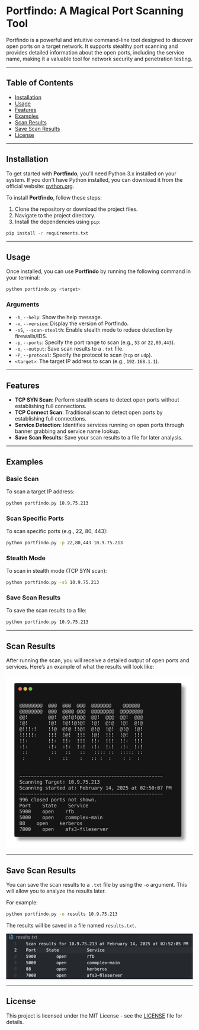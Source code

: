 # Portfindo: A Magical Port Scanning Tool

Portfindo is a powerful and intuitive command-line tool designed to discover open ports on a target network. It supports stealthy port scanning and provides detailed information about the open ports, including the service name, making it a valuable tool for network security and penetration testing.

---

## Table of Contents

- [Installation](#installation)
- [Usage](#usage)
- [Features](#features)
- [Examples](#examples)
- [Scan Results](#scan-results)
- [Save Scan Results](#save-scan-results)
- [License](#license)

---

## Installation

To get started with **Portfindo**, you'll need Python 3.x installed on your system. If you don't have Python installed, you can download it from the official website: [python.org](https://www.python.org/).

To install **Portfindo**, follow these steps:

1. Clone the repository or download the project files.
2. Navigate to the project directory.
3. Install the dependencies using `pip`:

```bash
pip install -r requirements.txt
```

---

## Usage

Once installed, you can use **Portfindo** by running the following command in your terminal:

```bash
python portfindo.py <target>
```

### Arguments

- `-h`, `--help`: Show the help message.
- `-v`, `--version`: Display the version of Portfindo.
- `-sS`, `--scan-stealth`: Enable stealth mode to reduce detection by firewalls/IDS.
- `-p`, `--ports`: Specify the port range to scan (e.g., `53` or `22,80,443`).
- `-o`, `--output`: Save scan results to a `.txt` file.
- `-P`, `--protocol`: Specify the protocol to scan (`tcp` or `udp`).
- `<target>`: The target IP address to scan (e.g., `192.168.1.1`).

---

## Features

- **TCP SYN Scan**: Perform stealth scans to detect open ports without establishing full connections.
- **TCP Connect Scan**: Traditional scan to detect open ports by establishing full connections.
- **Service Detection**: Identifies services running on open ports through banner grabbing and service name lookup.
- **Save Scan Results**: Save your scan results to a file for later analysis.

---

## Examples

### Basic Scan

To scan a target IP address:

```bash
python portfindo.py 10.9.75.213
```

### Scan Specific Ports

To scan specific ports (e.g., 22, 80, 443):

```bash
python portfindo.py -p 22,80,443 10.9.75.213
```

### Stealth Mode

To scan in stealth mode (TCP SYN scan):

```bash
python portfindo.py -sS 10.9.75.213
```

### Save Scan Results

To save the scan results to a file:

```bash
python portfindo.py 10.9.75.213
```

---

## Scan Results

After running the scan, you will receive a detailed output of open ports and services. Here’s an example of what the results will look like:

![Scan Results](docs/images/scan_results.png)

---

## Save Scan Results

You can save the scan results to a `.txt` file by using the `-o` argument. This will allow you to analyze the results later.

For example:

```bash
python portfindo.py -o results 10.9.75.213
```

The results will be saved in a file named `results.txt`.

![Saved Results](docs/images/saved_results.png)

---

## License

This project is licensed under the MIT License - see the [LICENSE](LICENSE) file for details.
